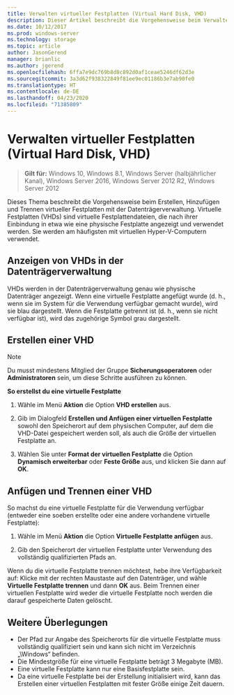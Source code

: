 ```yaml
---
title: Verwalten virtueller Festplatten (Virtual Hard Disk, VHD)
description: Dieser Artikel beschreibt die Vorgehensweise beim Verwalten virtueller Festplatten.
ms.date: 10/12/2017
ms.prod: windows-server
ms.technology: storage
ms.topic: article
author: JasonGerend
manager: brianlic
ms.author: jgerend
ms.openlocfilehash: 6ffa7e9dc769b8d8c892d0af1ceae5246df62d3e
ms.sourcegitcommit: 3a3d62f938322849f81ee9ec01186b3e7ab90fe0
ms.translationtype: HT
ms.contentlocale: de-DE
ms.lasthandoff: 04/23/2020
ms.locfileid: "71385809"
---
```

# <a name="manage-virtual-hard-disks-vhd"></a>Verwalten virtueller Festplatten (Virtual Hard Disk, VHD)

> **Gilt für:** Windows 10, Windows 8.1, Windows Server (halbjährlicher Kanal), Windows Server 2016, Windows Server 2012 R2, Windows Server 2012

Dieses Thema beschreibt die Vorgehensweise beim Erstellen, Hinzufügen und Trennen virtueller Festplatten mit der Datenträgerverwaltung. Virtuelle Festplatten (VHDs) sind virtuelle Festplattendateien, die nach ihrer Einbindung in etwa wie eine physische Festplatte angezeigt und verwendet werden. Sie werden am häufigsten mit virtuellen Hyper-V-Computern verwendet. 

## <a name="viewing-vhds-in-disk-management"></a>Anzeigen von VHDs in der Datenträgerverwaltung

VHDs werden in der Datenträgerverwaltung genau wie physische Datenträger angezeigt. Wenn eine virtuelle Festplatte angefügt wurde (d. h., wenn sie im System für die Verwendung verfügbar gemacht wurde), wird sie blau dargestellt. Wenn die Festplatte getrennt ist (d. h., wenn sie nicht verfügbar ist), wird das zugehörige Symbol grau dargestellt.

## <a name="creating-a-vhd"></a>Erstellen einer VHD

> [!NOTE]
> Du musst mindestens Mitglied der Gruppe **Sicherungsoperatoren** oder **Administratoren** sein, um diese Schritte ausführen zu können.

**So erstellst du eine virtuelle Festplatte**

1.  Wähle im Menü **Aktion** die Option **VHD erstellen** aus.

2.  Gib im Dialogfeld **Erstellen und Anfügen einer virtuellen Festplatte** sowohl den Speicherort auf dem physischen Computer, auf dem die VHD-Datei gespeichert werden soll, als auch die Größe der virtuellen Festplatte an.

3.  Wählen Sie unter **Format der virtuellen Festplatte** die Option **Dynamisch erweiterbar** oder **Feste Größe** aus, und klicken Sie dann auf **OK**.

## <a name="attaching-and-detaching-a-vhd"></a>Anfügen und Trennen einer VHD

So machst du eine virtuelle Festplatte für die Verwendung verfügbar (entweder eine soeben erstellte oder eine andere vorhandene virtuelle Festplatte): 

1. Wähle im Menü **Aktion** die Option **Virtuelle Festplatte anfügen** aus.

2. Gib den Speicherort der virtuellen Festplatte unter Verwendung des vollständig qualifizierten Pfads an.

Wenn du die virtuelle Festplatte trennen möchtest, hebe ihre Verfügbarkeit auf: Klicke mit der rechten Maustaste auf den Datenträger, und wähle **Virtuelle Festplatte trennen** und dann **OK** aus. Beim Trennen einer virtuellen Festplatte wird weder die virtuelle Festplatte noch werden die darauf gespeicherte Daten gelöscht.

## <a name="additional-considerations"></a>Weitere Überlegungen

-   Der Pfad zur Angabe des Speicherorts für die virtuelle Festplatte muss vollständig qualifiziert sein und kann sich nicht im Verzeichnis „\\Windows“ befinden.
-   Die Mindestgröße für eine virtuelle Festplatte beträgt 3 Megabyte (MB).
-   Eine virtuelle Festplatte kann nur eine Basisfestplatte sein.
-   Da eine virtuelle Festplatte bei der Erstellung initialisiert wird, kann das Erstellen einer virtuellen Festplatten mit fester Größe einige Zeit dauern.
